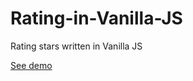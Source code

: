 # Rating-in-Vanilla-JS

Rating stars written in Vanilla JS

<a href="https://matutamiller.github.io/Rating-in-Vanilla-JS/">See demo</a>
